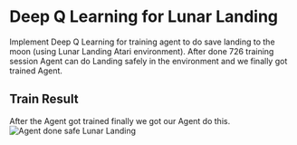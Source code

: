 # Deep Q Learning for Lunar Landing

Implement Deep Q Learning for training agent to do save landing to the moon (using Lunar Landing Atari environment).
After done 726 training session Agent can do Landing safely in the environment and we finally got trained Agent.

## Train Result
After the Agent got trained finally we got our Agent do this.
![Agent done safe Lunar Landing](https://github.com/khaz-dev/DeepQLearning_LunarLanding/assets/27050364/17ee0d10-f539-4298-930b-33871f5426aa)
